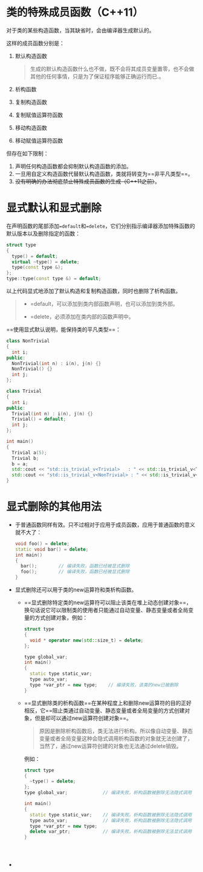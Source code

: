# 类的特殊成员函数（C++11）

对于类的某些构造函数，当其缺省时，会由编译器生成默认的。

这样的成员函数分别是：

1. 默认构造函数

   > 生成的默认构造函数什么也不做，既不会将其成员变量置零，也不会做其他的任何事情，只是为了保证程序能够正确运行而已.。

2. 析构函数

3. 复制构造函数

4. 复制赋值运算符函数

5. 移动构造函数

6. 移动赋值运算符函数



但存在如下限制：

1. 声明任何构造函数都会抑制默认构造函数的添加。
2. 一旦用自定义构造函数代替默认构造函数，类就将转变为==非平凡类型==。
3. ~~没有明确的办法彻底禁止特殊成员函数的生成（C++11之前）~~。



# 显式默认和显式删除

在声明函数的尾部添加`=default`和`=delete`，它们分别指示编译器添加特殊函数的默认版本以及删除指定的函数：

```C++
struct type
{
  type() = default;
  virtual ~type() = delete;
  type(const type &);
};
type::type(const type &) = default;
```

以上代码显式地添加了默认构造和复制构造函数，同时也删除了析构函数。

>- =default，可以添加到类内部函数声明，也可以添加到类外部。
>
>- =delete，必须添加在类内部的函数声明中。





==使用显式默认说明，能保持类的平凡类型==：

```C++
class NonTrivial
{
  int i;
public:
  NonTrivial(int n) : i(n), j(n) {}
  NonTrivial() {}
  int j;
};

class Trivial
{
  int i;
public:
  Trivial(int n) : i(n), j(n) {}
  Trivial() = default;
  int j;
};

int main()
{
  Trivial a(5);
  Trivial b;
  b = a;
  std::cout << "std::is_trivial_v<Trivial>   : " << std::is_trivial_v<Trivial> << std::endl;
  std::cout << "std::is_trivial_v<NonTrivial> : " << std::is_trivial_v<NonTrivial> << std::endl;
}
```



# 显式删除的其他用法

- 于普通函数同样有效。只不过相对于应用于成员函数，应用于普通函数的意义就不大了：

  ```C++
  void foo() = delete;
  static void bar() = delete;
  int main()
  {
    bar();        // 编译失败，函数已经被显式删除
    foo();        // 编译失败，函数已经被显式删除
  }

- 显式删除还可以用于类的new运算符和类析构函数。

  - ==显式删除特定类的new运算符可以阻止该类在堆上动态创建对象==，换句话说它可以限制类的使用者只能通过自动变量、静态变量或者全局变量的方式创建对象，例如：

    ```C++
    struct type 
    {
      void * operator new(std::size_t) = delete;
    };
    
    type global_var;
    int main()
    {
      static type static_var;
      type auto_var;
      type *var_ptr = new type;    // 编译失败，该类的new已被删除
    }
    ```

  - ==显式删除类的析构函数==在某种程度上和删除new运算符的目的正好相反，它==阻止类通过自动变量、静态变量或者全局变量的方式创建对象，但是却可以通过new运算符创建对象==。

    >原因是删除析构函数后，类无法进行析构。所以像自动变量、静态变量或者全局变量这种会隐式调用析构函数的对象就无法创建了，当然了，通过new运算符创建的对象也无法通过delete销毁。

    例如：

    ```C++
    struct type 
    {
      ~type() = delete;
    };
    type global_var;             // 编译失败，析构函数被删除无法隐式调用
    
    int main()
    {
      static type static_var;    // 编译失败，析构函数被删除无法隐式调用
      type auto_var;             // 编译失败，析构函数被删除无法隐式调用
      type *var_ptr = new type;
      delete var_ptr;            // 编译失败，析构函数被删除无法显式调用
    }

  

  

- 



